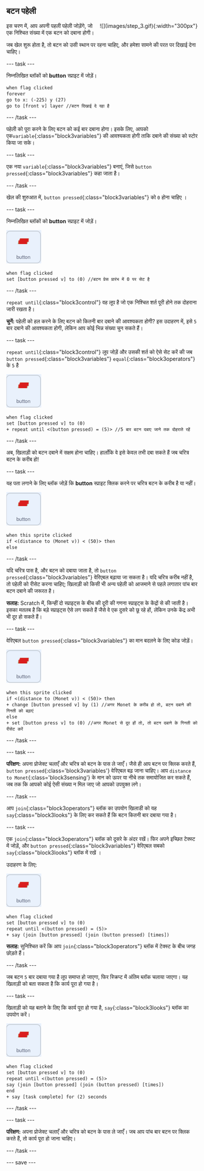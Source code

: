 ## बटन पहेली

<div style="display: flex; flex-wrap: wrap">
<div style="flex-basis: 200px; flex-grow: 1; margin-right: 15px;">
इस चरण में, आप अपनी पहली पहेली जोड़ेंगे, जो एक निश्चित संख्या में एक बटन को दबाना होगी।
</div>
<div>
![](images/step_3.gif){:width="300px"}
</div>
</div>

जब खेल शुरू होता है, तो बटन को उसी स्थान पर रहना चाहिए, और हमेशा सामने की परत पर दिखाई देना चाहिए।

--- task ---

निम्नलिखित ब्लॉकों को **button** स्प्राइट में जोड़ें।

```blocks3
when flag clicked
forever
go to x: (-225) y (27)
go to [front v] layer //बटन दिखाई दे रहा है
```

--- /task ---

पहेली को पूरा करने के लिए बटन को कई बार दबाना होगा। इसके लिए, आपको एक`variable`{:class="block3variables"} की आवश्यकता होगी ताकि दबाने की संख्या को स्टोर किया जा सके।

--- task ---

एक नया `variable`{:class="block3variables"} बनाएं, जिसे `button pressed`{:class="block3variables"} कहा जाता है।

--- /task ---

खेल की शुरुआत में, `button pressed`{:class="block3variables"} को `0` होना चाहिए ।

--- task ---

निम्नलिखित ब्लॉकों को **button** स्प्राइट में जोड़ें।

![button स्प्राइट.](images/button-sprite.png)

```blocks3
when flag clicked
set [button pressed v] to (0) //बटन प्रेस प्रारंभ में 0 पर सेट है
```

--- /task ---

`repeat until`{:class="block3control"} वह लूप है जो एक निश्चित शर्त पूरी होने तक दोहराना जारी रखता है।

**चुनें:** पहेली को हल करने के लिए बटन को कितनी बार दबाने की आवश्यकता होगी? इस उदाहरण में, इसे `5` बार दबाने की आवश्यकता होगी, लेकिन आप कोई भिन्न संख्या चुन सकते हैं।

--- task ---

`repeat until`{:class="block3control"} लूप जोड़ें और उसकी शर्त को ऐसे सेट करें की जब `button pressed`{:class="block3variables"} `equal`{:class="block3operators"} के `5` है

![button स्प्राइट.](images/button-sprite.png)

```blocks3
when flag clicked
set [button pressed v] to (0)
+ repeat until <(button pressed) = (5)> //5 बार बटन दबाए जाने तक दोहराते रहें
```

--- /task ---

अब, खिलाड़ी को बटन दबाने में सक्षम होना चाहिए। हालाँकि वे इसे केवल तभी दबा सकते हैं जब चरित्र बटन के करीब हो!

--- task ---

यह पता लगाने के लिए ब्लॉक जोड़ें कि **button** स्प्राइट क्लिक करने पर चरित्र बटन के करीब है या नहीं।

![button स्प्राइट.](images/button-sprite.png)

```blocks3
when this sprite clicked
if <(distance to (Monet v)) < (50)> then
else
```

--- /task ---

यदि चरित्र पास है, और बटन को दबाया जाता है, तो `button pressed`{:class="block3variables"} वेरिएबल बढ़ाया जा सकता है। यदि चरित्र करीब नहीं है, तो पहेली को रीसेट करना चाहिए; खिलाड़ी को किसी भी अन्य पहेली को आजमाने से पहले लगातार पांच बार बटन दबाने की जरूरत है।

**सलाह:** Scratch में, किन्हीं दो स्प्राइट्स के बीच की दूरी की गणना स्प्राइट्स के केंद्रों से की जाती है। इसका मतलब है कि बड़े स्प्राइट्स ऐसे लग सकते हैं जैसे वे एक दुसरे को छू रहे हों, लेकिन उनके केंद्र अभी भी दूर हो सकते हैं।

--- task ---

वेरिएबल `button pressed`{:class="block3variables"} का मान बदलने के लिए कोड जोड़ें।

![button स्प्राइट.](images/button-sprite.png)

```blocks3
when this sprite clicked
if <(distance to (Monet v)) < (50)> then
+ change [button pressed v] by (1) //अगर Monet के करीब हो तो, बटन दबाने की गिनती को बढ़ाएं
else
+ set [button press v] to (0) //अगर Monet से दूर हों तो, तो बटन दबाने के गिनती को रीसेट करें
```

--- /task ---

--- task ---

**परिक्षण:** अपना प्रोजेक्ट चलाएँ और चरित्र को बटन के पास ले जाएँ। जैसे ही आप बटन पर क्लिक करते हैं, `button pressed`{:class='block3variables'} वेरिएबल बढ़ जाना चाहिए। आप `distance to Monet`{:class='block3sensing'} के मान को ऊपर या नीचे तक समायोजित कर सकते हैं, जब तक कि आपको कोई ऐसी संख्या न मिल जाए जो आपको उपयुक्त लगे।

--- /task ---

आप `join`{:class="block3operators"} ब्लॉक का उपयोग खिलाडी को यह `say`{:class="block3looks"} के लिए कर सकते हैं कि बटन कितनी बार दबाया गया है।

--- task ---

एक `join`{:class="block3operators"} ब्लॉक को दूसरे के अंदर रखें। फिर अपने इच्छित टेक्स्ट में जोड़ें, और `button pressed`{:class="block3variables"} वेरिएबल सबको `say`{:class="block3looks"} ब्लॉक में रखें ।

उदाहरण के लिए:

![button स्प्राइट.](images/button-sprite.png)

```blocks3
when flag clicked
set [button pressed v] to (0)
repeat until <(button pressed) = (5)> 
+ say (join [button pressed] (join (button pressed) [times])
```

**सलाह:** सुनिश्चित करें कि आप `join`{:class="block3operators"} ब्लॉक में टेक्स्ट के बीच जगह छोड़ते हैं।

--- /task ---

जब बटन `5` बार दबाया गया है लूप समाप्त हो जाएगा, फिर स्क्रिप्ट में अंतिम ब्लॉक चलाया जाएगा। यह खिलाड़ी को बता सकता है कि कार्य पूरा हो गया है।

--- task ---

खिलाड़ी को यह बताने के लिए कि कार्य पूरा हो गया है, `say`{:class="block3looks"} ब्लॉक का उपयोग करें।

![button स्प्राइट.](images/button-sprite.png)

```blocks3
when flag clicked
set [button pressed v] to (0)
repeat until <(button pressed) = (5)>
say (join [button pressed] (join (button pressed) [times])
end
+ say [task complete] for (2) seconds
```

--- /task ---



--- task ---

**परिक्षण:** अपना प्रोजेक्ट चलाएँ और चरित्र को बटन के पास ले जाएँ। जब आप पांच बार बटन पर क्लिक करते हैं, तो कार्य पूरा हो जाना चाहिए।

--- /task ---

--- save ---


